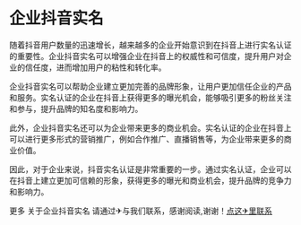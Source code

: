 # 企业抖音实名

随着抖音用户数量的迅速增长，越来越多的企业开始意识到在抖音上进行实名认证的重要性。企业抖音实名可以增强企业在抖音上的权威性和可信度，提升用户对企业的信任度，进而增加用户的粘性和转化率。

企业抖音实名可以帮助企业建立更加完善的品牌形象，让用户更加信任企业的产品和服务。实名认证的企业在抖音上获得更多的曝光机会，能够吸引更多的粉丝关注和参与，提升品牌的知名度和影响力。

此外，企业抖音实名还可以为企业带来更多的商业机会。实名认证的企业在抖音上可以进行更多形式的营销推广，例如合作推广、直播销售等，为企业带来更多的商业价值。

因此，对于企业来说，抖音实名认证是非常重要的一步。通过实名认证，企业可以在抖音上建立更加可信赖的形象，获得更多的曝光和商业机会，提升品牌的竞争力和影响力。

更多 关于企业抖音实名 请通过✈与我们联系，感谢阅读,谢谢！[点这✈里联系](https://b.k02.cc)